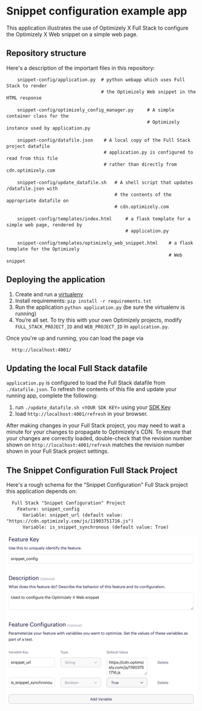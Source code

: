 # Snippet configuration example app

This application illustrates the use of Optimizely X Full Stack to configure the Optimizely X Web snippet on a simple web page.

## Repository structure

Here's a description of the important files in this repository:

        snippet-config/application.py  # python webapp which uses Full Stack to render
                                       # the Optimizely Web snippet in the HTML response

        snippet-config/optimizely_config_manager.py     # A simple container class for the
                                                        # Optimizely instance used by application.py

        snippet-config/datafile.json    # A local copy of the Full Stack project datafile
                                        # application.py is configured to read from this file
                                        # rather than directly from cdn.optimizely.com

        snippet-config/update_datafile.sh   # A shell script that updates /datafile.json with
                                            # the contents of the appropriate datafile on
                                            # cdn.optimizely.com

        snippet-config/templates/index.html     # a flask template for a simple web page, rendered by
                                                # application.py

        snippet-config/templates/optimizely_web_snippet.html    # a flask template for the Optimizely
                                                                # Web snippet

## Deploying the application

1. Create and run a [virtualenv](http://docs.python-guide.org/en/latest/dev/virtualenvs/)
2. Install requirements: `pip install -r requirements.txt`
3. Run the application `python application.py` (be sure the virtualenv is running)
4. You’re all set. To try this with your own Optimizely projects, modify `FULL_STACK_PROJECT_ID` and `WEB_PROJECT_ID` in `application.py`.

Once you're up and running, you can load the page via

      http://localhost:4001/

## Updating the local Full Stack datafile

`application.py` is configured to load the Full Stack datafile from `./datafile.json`. To refresh the contents of this file and update your running app, complete the following:

1. run `./update_datafile.sh <YOUR SDK KEY>` using your [SDK Key](https://help.optimizely.com/Set_Up_Optimizely/Access_the_datafile_for_a_Full_Stack_project)
2. load `http://localhost:4001/refresh` in your browser.

After making changes in your Full Stack project, you may need to wait a minute for your changes to propagate to Optimizely's CDN.  To ensure that your changes are correctly loaded, double-check that the revision number shown on `http://localhost:4001/refresh` matches the revision number shown in your Full Stack project settings.

## The Snippet Configuration Full Stack Project

Here's a rough schema for the "Snippet Configuration" Full Stack project this application depends on:

      Full Stack "Snippet Configuration" Project
        Feature: snippet_config
          Variable: snippet_url (default value: "https://cdn.optimizely.com/js/11903751716.js")
          Variable: is_snippet_synchronous (default value: True)

![](images/snippet_config.png)

